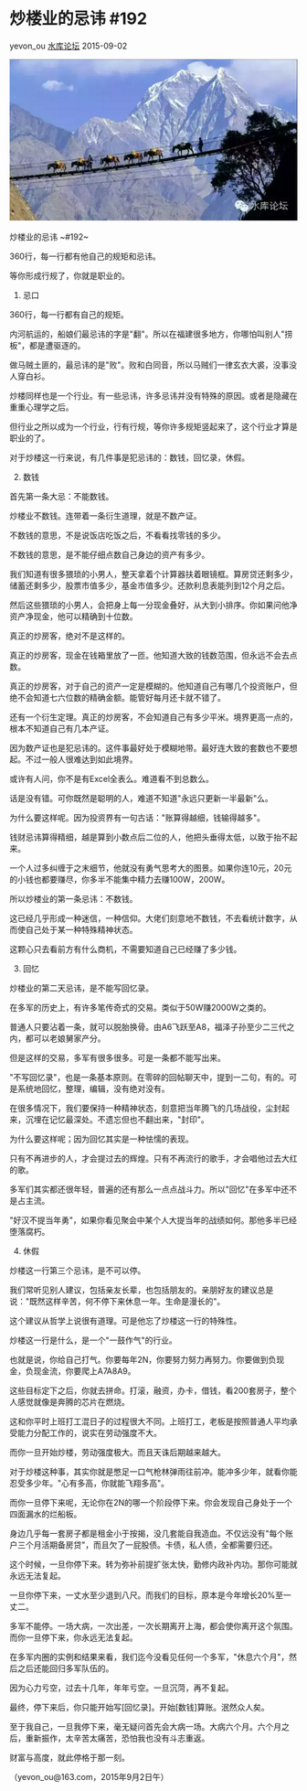 # 炒楼业的忌讳 \#192

yevon\_ou [水库论坛](/) 2015-09-02

![](../img/192/media/image1.png)


炒楼业的忌讳 ~\#192~

360行，每一行都有他自己的规矩和忌讳。

等你形成行规了，你就是职业的。

1.  忌口

360行，每一行都有自己的规矩。

内河航运的，船娘们最忌讳的字是"翻"。所以在福建很多地方，你哪怕叫别人"捞板"，都是遭驱逐的。

做马贼土匪的，最忌讳的是"败"。败和白同音，所以马贼们一律玄衣大裘，没事没人穿白衫。

炒楼同样也是一个行业。有一些忌讳，许多忌讳并没有特殊的原因。或者是隐藏在重重心理学之后。

但行业之所以成为一个行业，行有行规，等你许多规矩竖起来了，这个行业才算是职业的了。

对于炒楼这一行来说，有几件事是犯忌讳的：数钱，回忆录，休假。

2.  数钱

首先第一条大忌：不能数钱。

炒楼业不数钱。连带着一条衍生道理，就是不数产证。

不数钱的意思，不是说饭店吃饭之后，不看看找零钱的多少。

不数钱的意思，是不能仔细点数自己身边的资产有多少。

我们知道有很多猥琐的小男人，整天拿着个计算器扶着眼镜框。算房贷还剩多少，储蓄还剩多少，股票市值多少，基金市值多少。还款利息表能列到12个月之后。

然后这些猥琐的小男人，会把身上每一分现金叠好，从大到小排序。你如果问他净资产净现金，他可以精确到十位数。

真正的炒房客，绝对不是这样的。

真正的炒房客，现金在钱箱里放了一匝。他知道大致的钱数范围，但永远不会去点数。

真正的炒房客，对于自己的资产一定是模糊的。他知道自己有哪几个投资账户，但绝不会知道七六位数的精确金额。能管好每月还卡就不错了。

还有一个衍生定理。真正的炒房客，不会知道自己有多少平米。境界更高一点的，根本不知道自己有几本产证。

因为数产证也是犯忌讳的。这件事最好处于模糊地带。最好连大致的套数也不要想起。不过一般人很难达到如此境界。

或许有人问，你不是有Excel全表么。难道看不到总数么。

话是没有错。可你既然是聪明的人，难道不知道"永远只更新一半最新"么。

为什么要这样呢。因为投资界有一句古话："账算得越细，钱输得越多"。

钱财忌讳算得精细，越是算到小数点后二位的人，他把头垂得太低，以致于抬不起来。

一个人过多纠缠于之末细节，他就没有勇气思考大的图景。如果你连10元，20元的小钱也都要赚尽，你多半不能集中精力去赚100W，200W。

所以炒楼业的第一条忌讳：不数钱。

这已经几乎形成一种迷信，一种信仰。大佬们刻意地不数钱，不去看统计数字，从而使自己处于某一种特殊精神状态。

这颗心只去看前方有什么商机，不需要知道自己已经赚了多少钱。

3.  回忆

炒楼业的第二天忌讳，是不能写回忆录。

在多军的历史上，有许多笔传奇式的交易。类似于50W赚2000W之类的。

普通人只要沾着一条，就可以脱胎换骨。由A6飞跃至A8，福泽子孙至少二三代之内，都可以老娘舅家产分。

但是这样的交易，多军有很多很多。可是一条都不能写出来。

"不写回忆录"，也是一条基本原则。在零碎的回帖聊天中，提到一二句，有的。可是系统地回忆，整理，编辑，没有绝对没有。

在很多情况下，我们要保持一种精神状态，刻意把当年腾飞的几场战役，尘封起来，沉埋在记忆最深处。不遗忘但也不翻出来，"封印"。

为什么要这样呢；因为回忆其实是一种怯懦的表现。

只有不再进步的人，才会提过去的辉煌。只有不再流行的歌手，才会唱他过去大红的歌。

多军们其实都还很年轻，普遍的还有那么一点点战斗力。所以"回忆"在多军中还不是占主流。

"好汉不提当年勇"，如果你看见聚会中某个人大提当年的战绩如何。那他多半已经堕落腐朽。

4.  休假

炒楼这一行第三个忌讳，是不可以停。

我们常听见别人建议，包括亲友长辈，也包括朋友的。亲朋好友的建议总是说："既然这样辛苦，何不停下来休息一年。生命是漫长的"。

这个建议从哲学上说很有道理。可是他忘了炒楼这一行的特殊性。

炒楼这一行是什么，是一个"一鼓作气"的行业。

也就是说，你给自己打气。你要每年2N，你要努力努力再努力。你要做到负现金，负现金流，你要爬上A7A8A9。

这些目标定下之后，你就去拼命。打滚，融资，办卡，借钱，看200套房子，整个人感觉就像是奔腾的芯片在燃烧。

这和你平时上班打工混日子的过程很大不同。上班打工，老板是按照普通人平均承受能力分配工作的，说实在劳动强度不大。

而你一旦开始炒楼，劳动强度极大。而且天诛后期越来越大。

对于炒楼这种事，其实你就是憋足一口气枪林弹雨往前冲。能冲多少年，就看你能忍受多少年。"心有多高，你就能飞翔多高"。

而你一旦停下来呢，无论你在2N的哪一个阶段停下来。你会发现自己身处于一个四面漏水的烂船板。

身边几乎每一套房子都是租金小于按揭，没几套能自我造血。不仅远没有"每个账户三个月活期备房贷"，而且欠了一屁股债。卡债，私人债，全都需要归还。

这个时候，一旦你停下来。转为弥补前提扩张太快，勤修内政补内功。那你可能就永远无法复起。

一旦你停下来，一丈水至少退到八尺。而我们的目标，原本是今年增长20%至一丈二。

多军不能停。一场大病，一次出差，一次长期离开上海，都会使你离开这个氛围。而你一旦停下来，你永远无法复起。

在多军内圈的实例和结果来看，我们迄今没看见任何一个多军，"休息六个月"，然后之后还能回归多军队伍的。

因为心力亏空，过去十几年，年年亏空。一旦沉菏，再不复起。

最终，停下来后，你只能开始写[回忆录]。开始[数钱]算账。泯然众人矣。

至于我自己，一旦我停下来，毫无疑问首先会大病一场。大病六个月。六个月之后，重新振作，太辛苦太痛苦，恐怕我也没有斗志重返。

财富与高度，就此停格于那一刻。

（yevon\_ou\@163.com，2015年9月2日午）
